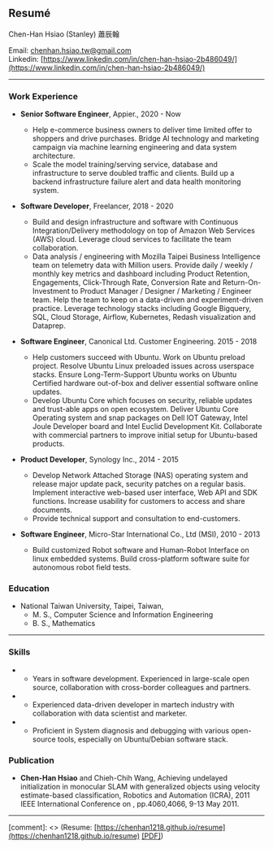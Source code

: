 ## Resumé


Chen-Han Hsiao (Stanley) 蕭辰翰

Email: chenhan.hsiao.tw@gmail.com  
Linkedin: [https://www.linkedin.com/in/chen-han-hsiao-2b486049/](https://www.linkedin.com/in/chen-han-hsiao-2b486049/)  

---------------------------------------

### Work Experience
*   **Senior Software Engineer**, Appier., 2020 - Now
    - Help e-commerce business owners to deliver time limited offer to shoppers and drive purchases. Bridge AI technology and marketing campaign via machine learning engineering and data system architecture.
    - Scale the model training/serving service, database and infrastructure to serve doubled traffic and clients. Build up a backend infrastructure failure alert and data health monitoring system.

*   **Software Developer**, Freelancer, 2018 - 2020
    - Build and design infrastructure and software with Continuous Integration/Delivery methodology on top of Amazon Web Services (AWS) cloud. Leverage cloud services to facilitate the team collaboration.
    - Data analysis / engineering with Mozilla Taipei Business Intelligence team on telemetry data with Million users. Provide daily / weekly / monthly key metrics and dashboard including Product Retention, Engagements, Click-Through Rate, Conversion Rate and Return-On-Investment to Product Manager / Designer / Marketing / Engineer team. Help the team to keep on a data-driven and experiment-driven practice. Leverage technology stacks including Google Bigquery, SQL, Cloud Storage, Airflow, Kubernetes, Redash visualization and Dataprep.

*   **Software Engineer**, Canonical Ltd. Customer Engineering. 2015 - 2018
    - Help customers succeed with Ubuntu. Work on Ubuntu preload project. Resolve Ubuntu Linux preloaded issues across userspace stacks. Ensure Long-Term-Support Ubuntu works on Ubuntu Certified hardware out-of-box and deliver essential software online updates.
    - Develop Ubuntu Core which focuses on security, reliable updates and trust-able apps on open ecosystem. Deliver Ubuntu Core Operating system and snap packages on Dell IOT Gateway, Intel Joule Developer board and Intel Euclid Development Kit. Collaborate with commercial partners to improve initial setup for Ubuntu-based products.

*   **Product Developer**, Synology Inc., 2014 - 2015
    - Develop Network Attached Storage (NAS) operating system and release major update pack, security patches on a regular basis. Implement interactive web-based user interface, Web API and SDK functions. Increase usability for customers to access and share documents.
    - Provide technical support and consultation to end-customers.

*   **Software Engineer**, Micro-Star International Co., Ltd (MSI), 2010 - 2013
    - Build customized Robot software and Human-Robot Interface on linux embedded systems. Build cross-platform software suite for autonomous robot field tests.

### Education

*   National Taiwan University, Taipei, Taiwan,
    * M. S., Computer Science and Information Engineering
    * B. S., Mathematics

---------------------------------------

### Skills

*   - Years in software development. Experienced in large-scale open source, collaboration with cross-border colleagues and partners.
*   - Experienced data-driven developer in martech industry with collaboration with data scientist and marketer.
*   - Proficient in System diagnosis and debugging with various open-source tools, especially on Ubuntu/Debian software stack.

### Publication

*   **Chen-Han Hsiao** and Chieh-Chih Wang, Achieving undelayed initialization in monocular SLAM with generalized objects using velocity estimate-based classification, Robotics and Automation (ICRA), 2011 IEEE International Conference on , pp.4060,4066, 9-13 May 2011.

---------------------------------------

[comment]: <> (Resume: [https://chenhan1218.github.io/resume](https://chenhan1218.github.io/resume) [[PDF]](https://github.com/chenhan1218/resume/raw/master/ChenHanHsiao-resume.pdf))
